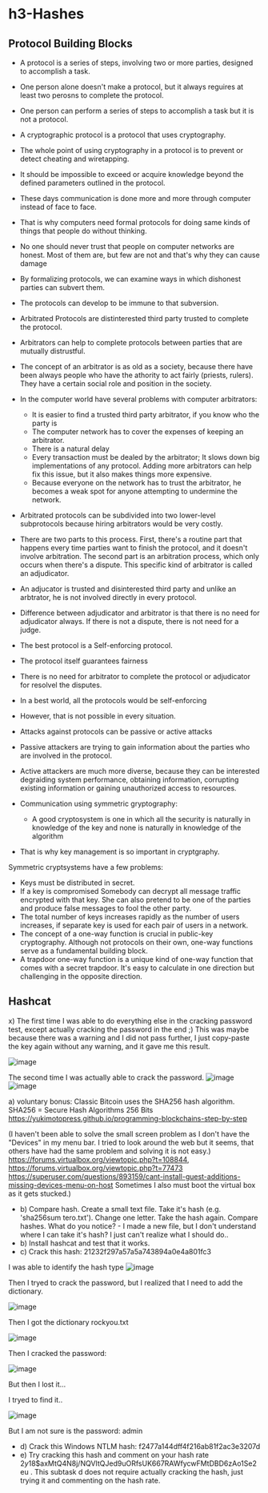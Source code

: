 # h3-Hashes

## Protocol Building Blocks

- A protocol is a series of steps, involving two or more parties, designed to accomplish a task.
- One person alone doesn't make a protocol, but it always reguires at least two perosns to complete the protocol.
- One person can perform a series of steps to accomplish a task but it is not a protocol.

- A cryptographic protocol is a protocol that uses cryptography.
- The whole point of using cryptography in a protocol is to prevent or detect cheating and wiretapping.
- It should be impossible to exceed or acquire knowledge beyond the defined parameters outlined in the protocol.

- These days communication is done more and more through computer instead of face to face.
- That is why computers need formal protocols for doing same kinds of things that people do without thinking.
- No one should never trust that people on computer networks are honest. Most of them are, but few are not and that's why they can cause damage
- By formalizing protocols, we can examine ways in which dishonest parties can subvert them.
- The protocols can develop to be immune to that subversion.

- Arbitrated Protocols are distinterested third party trusted to complete the protocol.
- Arbitrators can help to complete protocols between parties that are mutually distrustful.
- The concept of an arbitrator is as old as a society, because there have been always people who have the athority to act fairly (priests, rulers). They have a certain
  social role and position in the society.

- In the computer world have several problems with computer arbitrators:
    - It is easier to find a trusted third party arbitrator, if you know who the party is
    - The computer network has to cover the expenses of keeping an arbitrator.
    - There is a natural delay
    - Every transaction must be dealed by the arbitrator; It slows down big implementations of any protocol. Adding more arbitrators can help fix this issue,
      but it also makes things more expensive.
    - Because everyone on the network has to trust the arbitrator, he becomes a weak spot for anyone attempting to undermine the network.

- Arbitrated protocols can be subdivided into two lower-level subprotocols because hiring arbitrators would be very costly.
- There are two parts to this process. First, there's a routine part that happens every time parties want to finish the protocol, and it doesn't involve arbitration.   The second part is an arbitration process, which only occurs when there's a dispute. This specific kind of arbitrator is called an adjudicator.
- An adjucator is trusted and disinterested third party and unlike an arbtrator, he is not involved directly in every protocol.

- Difference between adjudicator and arbitrator is that there is no need for adjudicator always. If there is not a dispute, there is not need for a judge.

- The best protocol is a Self-enforcing protocol.
- The protocol itself guarantees fairness
- There is no need for arbitrator to complete the protocol or adjudicator for resolvel the disputes.
- In a best world, all the protocols would be self-enforcing
- However, that is not possible in every situation.

- Attacks against protocols can be passive or active attacks
- Passive attackers are trying to gain information about the parties who are involved in the protocol.
- Active attackers are much more diverse, because they can be interested degraiding system performance, obtaining information, corrupting existing information or gaining unauthorized access to resources.

- Communication using symmetric gryptography:
    - A good cryptosystem is one in which all the security is naturally in knowledge of the key and none is naturally in knowledge of the algorithm
- That is why key management is so important in cryptgraphy.

Symmetric cryptsystems have a few problems:
  - Keys must be distributed in secret.
  - If a key is compromised Somebody can decrypt all message traffic encrypted with that key. She can also pretend to be one of the parties and produce false              messages to fool the other party.
  - The total number of keys increases rapidly as the number of users increases, if separate key is used for each pair of users in a network.
  - The concept of a one-way function is crucial in public-key cryptography. Although not protocols on their own, one-way functions serve as a fundamental building        block.
  - A trapdoor one-way function is a unique kind of one-way function that comes with a secret trapdoor. It's easy to calculate in one direction but challenging in the     opposite direction. 

## Hashcat

x) The first time I was able to do everything else in the cracking password test, except actually cracking the password in the end ;) This was maybe because there was a warning and I did not pass further, I just copy-paste the key again without any warning, and it gave me this result. 

![image](https://github.com/Eeva1/h3-Hashes/assets/149093822/e3cf2a78-771a-4546-bd48-48f2ec47cf04)


The second time I was actually able to crack the password.
![image](https://github.com/Eeva1/h3-Hashes/assets/149093822/328ee550-fea2-4a06-8750-7ac1a7a17bc0)
![image](https://github.com/Eeva1/h3-Hashes/assets/149093822/d1367bad-b6d7-49d0-a0de-b8f85a4bc3b9)


a) 
voluntary bonus: Classic Bitcoin uses the SHA256 hash algorithm. SHA256 = Secure Hash Algorithms 256 Bits
https://yukimotopress.github.io/programming-blockchains-step-by-step

(I haven't been able to solve the small screen problem as I don't have the "Devices" in my menu bar. I tried to look around the web but it seems, that others have had the same problem and solving it is not easy.)
https://forums.virtualbox.org/viewtopic.php?t=108844, https://forums.virtualbox.org/viewtopic.php?t=77473
https://superuser.com/questions/893159/cant-install-guest-additions-missing-devices-menu-on-host
Sometimes I also must boot the virtual box as it gets stucked.)

- b) Compare hash. Create a small text file. Take it's hash (e.g. 'sha256sum tero.txt'). Change one letter. Take the hash again. Compare hashes. What do you notice?
      - I made a new file, but I don't understand where I can take it's hash? I just can't realize what I should do..
- b) Install hashcat and test that it works.
- c) Crack this hash: 21232f297a57a5a743894a0e4a801fc3

I was able to identify the hash  type
![image](https://github.com/Eeva1/h3-Hashes/assets/149093822/e0247ad0-0214-4417-b239-4c68d5dcace3)

Then I tryed to crack the password, but I realized that I need to add the dictionary. 

![image](https://github.com/Eeva1/h3-Hashes/assets/149093822/31a2b7de-899d-4fb3-8b63-71543e2f86ba)

Then I got the dictionary rockyou.txt

![image](https://github.com/Eeva1/h3-Hashes/assets/149093822/b4e5c52d-77ef-4fb5-b788-333f4a8e2273)

Then I cracked the password:

![image](https://github.com/Eeva1/h3-Hashes/assets/149093822/e5a08342-c2e6-4df0-b5ed-99dc58126de8)

But then I lost it...

I tryed to find it..

![image](https://github.com/Eeva1/h3-Hashes/assets/149093822/fcfcc866-7653-4899-84a1-09d8c1f655b1)

But I am not sure is the password: admin

- d) Crack this Windows NTLM hash: f2477a144dff4f216ab81f2ac3e3207d
- e) Try cracking this hash and comment on your hash rate $2y$18$axMtQ4N8j/NQVItQJed9uORfsUK667RAWfycwFMtDBD6zAo1Se2eu . This subtask d does not require actually cracking the hash, just trying it and commenting on the hash rate.



 





      
